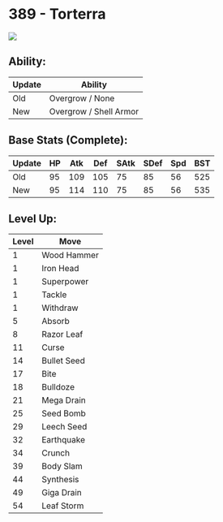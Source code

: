 # 389 - Torterra
![][389]

## Ability:

Update | Ability
---    | ---
Old    | Overgrow / None
New    | Overgrow / Shell Armor

## Base Stats (Complete):

Update | HP | Atk | Def | SAtk | SDef | Spd | BST
---    | ---| --- | --- | ---  | ---  | --- | ---
Old    | 95 |  109 |  105 |  75  |  85  |  56  |  525
New    | 95 |  114 |  110 |  75  |  85  |  56  |  535

## Level Up:

Level | Move
---   | ---
  1   | Wood Hammer
  1   | Iron Head
  1   | Superpower
  1   | Tackle
  1   | Withdraw
  5   | Absorb
  8   | Razor Leaf
 11   | Curse
 14   | Bullet Seed
 17   | Bite
 18   | Bulldoze
 21   | Mega Drain
 25   | Seed Bomb
 29   | Leech Seed
 32   | Earthquake
 34   | Crunch
 39   | Body Slam
 44   | Synthesis
 49   | Giga Drain
 54   | Leaf Storm



[389]: /img/pokemon/389.png
